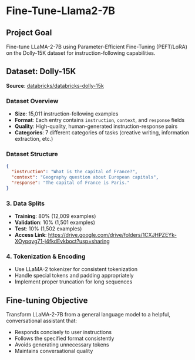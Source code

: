 # Fine-Tune-Llama2-7B

## Project Goal
Fine-tune LLaMA-2-7B using Parameter-Efficient Fine-Tuning (PEFT/LoRA) on the Dolly-15K dataset for instruction-following capabilities.

## Dataset: Dolly-15K

**Source**: [databricks/databricks-dolly-15k](https://huggingface.co/datasets/databricks/databricks-dolly-15k)

### Dataset Overview
- **Size**: 15,011 instruction-following examples
- **Format**: Each entry contains `instruction`, `context`, and `response` fields
- **Quality**: High-quality, human-generated instruction-response pairs
- **Categories**: 7 different categories of tasks (creative writing, information extraction, etc.)

### Dataset Structure
```json
{
  "instruction": "What is the capital of France?",
  "context": "Geography question about European capitals",
  "response": "The capital of France is Paris."
}
```


### 3. Data Splits
- **Training**: 80% (12,009 examples)
- **Validation**: 10% (1,501 examples)  
- **Test**: 10% (1,502 examples)
- **Access Link**: https://drive.google.com/drive/folders/1CXJHPZEYk-XOypqvg71-j4fkdEvkboct?usp=sharing

### 4. Tokenization & Encoding
- Use LLaMA-2 tokenizer for consistent tokenization
- Handle special tokens and padding appropriately
- Implement proper truncation for long sequences

## Fine-tuning Objective
Transform LLaMA-2-7B from a general language model to a helpful, conversational assistant that:
- Responds concisely to user instructions
- Follows the specified format consistently
- Avoids generating unnecessary tokens
- Maintains conversational quality